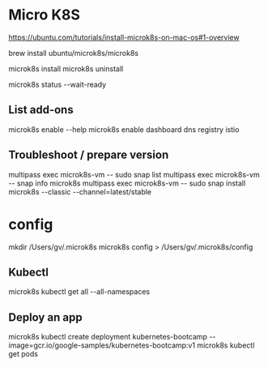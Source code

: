 # Micro K8S
https://ubuntu.com/tutorials/install-microk8s-on-mac-os#1-overview

brew install ubuntu/microk8s/microk8s

microk8s install
microk8s uninstall

microk8s status --wait-ready

## List add-ons

microk8s enable --help
microk8s enable dashboard dns registry istio

## Troubleshoot / prepare version

multipass exec microk8s-vm -- sudo snap list 
multipass exec microk8s-vm -- snap info microk8s
multipass exec microk8s-vm -- sudo snap install microk8s --classic --channel=latest/stable

# config

mkdir /Users/gv/.microk8s
microk8s config > /Users/gv/.microk8s/config

## Kubectl

microk8s kubectl get all --all-namespaces

## Deploy an app

microk8s kubectl create deployment kubernetes-bootcamp --image=gcr.io/google-samples/kubernetes-bootcamp:v1
microk8s kubectl get pods

